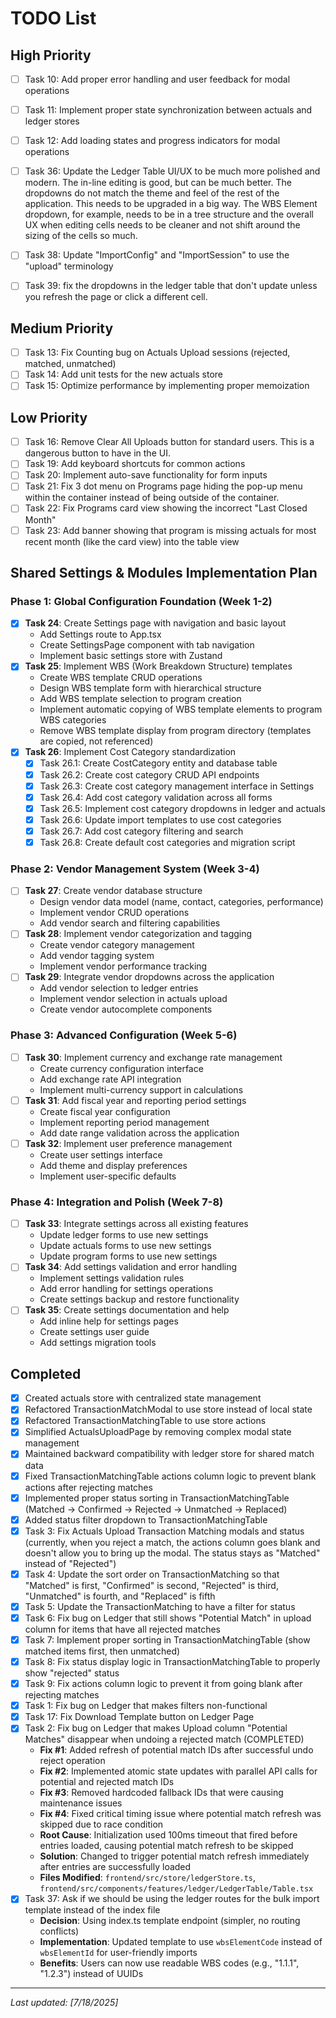 # TODO List

## High Priority
- [ ] Task 10: Add proper error handling and user feedback for modal operations
- [ ] Task 11: Implement proper state synchronization between actuals and ledger stores
- [ ] Task 12: Add loading states and progress indicators for modal operations 
- [ ] Task 36: Update the Ledger Table UI/UX to be much more polished and modern. The in-line editing is good, but can be much better. The dropdowns do not match the theme and feel of the rest of the application. This needs to be upgraded in a big way. The WBS Element dropdown, for example, needs to be in a tree structure and the overall UX when editing cells needs to be cleaner and not shift around the sizing of the cells so much.
- [ ] Task 38: Update "ImportConfig" and "ImportSession" to use the "upload" terminology
- [ ] Task 39: fix the dropdowns in the ledger table that don't update unless you refresh the page or click a different cell.


## Medium Priority
- [ ] Task 13: Fix Counting bug on Actuals Upload sessions (rejected, matched, unmatched)
- [ ] Task 14: Add unit tests for the new actuals store
- [ ] Task 15: Optimize performance by implementing proper memoization

## Low Priority
- [ ] Task 16: Remove Clear All Uploads button for standard users. This is a dangerous button to have in the UI.
- [ ] Task 19: Add keyboard shortcuts for common actions
- [ ] Task 20: Implement auto-save functionality for form inputs
- [ ] Task 21: Fix 3 dot menu on Programs page hiding the pop-up menu within the container instead of being outside of the container.
- [ ] Task 22: Fix Programs card view showing the incorrect "Last Closed Month"
- [ ] Task 23: Add banner showing that program is missing actuals for most recent month (like the card view) into the table view

## Shared Settings & Modules Implementation Plan

### Phase 1: Global Configuration Foundation (Week 1-2)
- [x] **Task 24**: Create Settings page with navigation and basic layout
  - Add Settings route to App.tsx
  - Create SettingsPage component with tab navigation
  - Implement basic settings store with Zustand
- [x] **Task 25**: Implement WBS (Work Breakdown Structure) templates
  - Create WBS template CRUD operations
  - Design WBS template form with hierarchical structure
  - Add WBS template selection to program creation
  - Implement automatic copying of WBS template elements to program WBS categories
  - Remove WBS template display from program directory (templates are copied, not referenced)
- [x] **Task 26**: Implement Cost Category standardization
  - [x] Task 26.1: Create CostCategory entity and database table
  - [x] Task 26.2: Create cost category CRUD API endpoints
  - [x] Task 26.3: Create cost category management interface in Settings
  - [x] Task 26.4: Add cost category validation across all forms
  - [x] Task 26.5: Implement cost category dropdowns in ledger and actuals
  - [x] Task 26.6: Update import templates to use cost categories
  - [x] Task 26.7: Add cost category filtering and search
  - [x] Task 26.8: Create default cost categories and migration script

### Phase 2: Vendor Management System (Week 3-4)
- [ ] **Task 27**: Create vendor database structure
  - Design vendor data model (name, contact, categories, performance)
  - Implement vendor CRUD operations
  - Add vendor search and filtering capabilities
- [ ] **Task 28**: Implement vendor categorization and tagging
  - Create vendor category management
  - Add vendor tagging system
  - Implement vendor performance tracking
- [ ] **Task 29**: Integrate vendor dropdowns across the application
  - Add vendor selection to ledger entries
  - Implement vendor selection in actuals upload
  - Create vendor autocomplete components

### Phase 3: Advanced Configuration (Week 5-6)
- [ ] **Task 30**: Implement currency and exchange rate management
  - Create currency configuration interface
  - Add exchange rate API integration
  - Implement multi-currency support in calculations
- [ ] **Task 31**: Add fiscal year and reporting period settings
  - Create fiscal year configuration
  - Implement reporting period management
  - Add date range validation across the application
- [ ] **Task 32**: Implement user preference management
  - Create user settings interface
  - Add theme and display preferences
  - Implement user-specific defaults

### Phase 4: Integration and Polish (Week 7-8)
- [ ] **Task 33**: Integrate settings across all existing features
  - Update ledger forms to use new settings
  - Update actuals forms to use new settings
  - Update program forms to use new settings
- [ ] **Task 34**: Add settings validation and error handling
  - Implement settings validation rules
  - Add error handling for settings operations
  - Create settings backup and restore functionality
- [ ] **Task 35**: Create settings documentation and help
  - Add inline help for settings pages
  - Create settings user guide
  - Add settings migration tools

## Completed
- [x] Created actuals store with centralized state management
- [x] Refactored TransactionMatchModal to use store instead of local state
- [x] Refactored TransactionMatchingTable to use store actions
- [x] Simplified ActualsUploadPage by removing complex modal state management
- [x] Maintained backward compatibility with ledger store for shared match data
- [x] Fixed TransactionMatchingTable actions column logic to prevent blank actions after rejecting matches
- [x] Implemented proper status sorting in TransactionMatchingTable (Matched → Confirmed → Rejected → Unmatched → Replaced)
- [x] Added status filter dropdown to TransactionMatchingTable
- [x] Task 3: Fix Actuals Upload Transaction Matching modals and status (currently, when you reject a match, the actions column goes blank and doesn't allow you to bring up the modal. The status stays as "Matched" instead of "Rejected")
- [x] Task 4: Update the sort order on TransactionMatching so that "Matched" is first, "Confirmed" is second, "Rejected" is third, "Unmatched" is fourth, and "Replaced" is fifth
- [x] Task 5: Update the TransactionMatching to have a filter for status
- [x] Task 6: Fix bug on Ledger that still shows "Potential Match" in upload column for items that have all rejected matches
- [x] Task 7: Implement proper sorting in TransactionMatchingTable (show matched items first, then unmatched)
- [x] Task 8: Fix status display logic in TransactionMatchingTable to properly show "rejected" status
- [x] Task 9: Fix actions column logic to prevent it from going blank after rejecting matches
- [x] Task 1: Fix bug on Ledger that makes filters non-functional
- [x] Task 17: Fix Download Template button on Ledger Page
- [x] Task 2: Fix bug on Ledger that makes Upload column "Potential Matches" disappear when undoing a rejected match (COMPLETED)
  - **Fix #1**: Added refresh of potential match IDs after successful undo reject operation
  - **Fix #2**: Implemented atomic state updates with parallel API calls for potential and rejected match IDs
  - **Fix #3**: Removed hardcoded fallback IDs that were causing maintenance issues
  - **Fix #4**: Fixed critical timing issue where potential match refresh was skipped due to race condition
  - **Root Cause**: Initialization used 100ms timeout that fired before entries loaded, causing potential match refresh to be skipped
  - **Solution**: Changed to trigger potential match refresh immediately after entries are successfully loaded
  - **Files Modified**: `frontend/src/store/ledgerStore.ts`, `frontend/src/components/features/ledger/LedgerTable/Table.tsx`
- [x] Task 37: Ask if we should be using the ledger routes for the bulk import template instead of the index file
  - **Decision**: Using index.ts template endpoint (simpler, no routing conflicts)
  - **Implementation**: Updated template to use `wbsElementCode` instead of `wbsElementId` for user-friendly imports
  - **Benefits**: Users can now use readable WBS codes (e.g., "1.1.1", "1.2.3") instead of UUIDs

---
*Last updated: [7/18/2025]* 